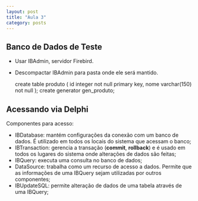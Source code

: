 ```yaml
---
layout: post
title: "Aula 3"
category: posts
---
```


## Banco de Dados de Teste

* Usar IBAdmin, servidor Firebird.
* Descompactar IBAdmin para pasta onde ele será mantido.

    create table produto (
      id integer not null primary key,
      nome varchar(150) not null
    );
    create generator gen_produto;

## Acessando via Delphi

Componentes para acesso:

* IBDatabase: mantém configurações da conexão com um banco de dados. É utilizado
em todos os locais do sistema que acessam o banco;
* IBTransaction: gerencia a transação (**commit**, **rollback**) e é usado em
todos os lugares do sistema onde alterações de dados são feitas;
* IBQuery: executa uma consulta no banco de dados;
* DataSource: trabalha como um recurso de acesso a dados. Permite que as
informações de uma IBQuery sejam utilizadas por outros componentes;
* IBUpdateSQL: permite alteração de dados de uma tabela através de uma IBQuery;

